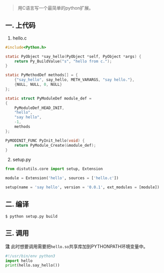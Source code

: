 > 用C语言写一个最简单的python扩展。

## 一. 上代码
1. hello.c

``` c
#include<Python.h>

static PyObject *say_hello(PyObject *self, PyObject *args) {
    return Py_BuildValue("s", "hello from c.");
}

static PyMethodDef methods[] = {
    {"say_hello", say_hello, METH_VARARGS, "say hello."},
    {NULL, NULL, 0, NULL}
};

static struct PyModuleDef module_def =
{
    PyModuleDef_HEAD_INIT,
    "hello",
    "say hello",
    -1,
    methods
};

PyMODINIT_FUNC PyInit_hello(void) {
    return PyModule_Create(&module_def);
}
``` 

2. setup.py

``` python
from distutils.core import setup, Extension

module = Extension('hello', sources = ['hello.c'])

setup(name = 'say hello', version = '0.0.1', ext_modules = [module])
```

## 二. 编译
``` shell
$ python setup.py build
```
## 三. 调用
**注** 此时想要调用需要把`hello.so`共享库加到PYTHONPATH环境变量中。

``` python
#!/usr/bin/env python3
import hello
print(hello.say_hello()) 
```